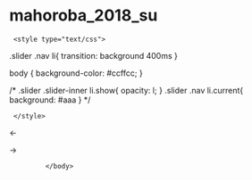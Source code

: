 # mahoroba_2018_su
<!DOCTYPE html>
<html lang="ja">
<head>
<meta charset="utf-8">
<meta name="viewport" content="width=device-width">
<meta http-equiv="X-UA-Compatible" content="IE=edge">
<title>まほろば_2018</title>
<link rel="stylesheet" href="D:\Program Files (x86)\Brackets\samples\ja\本当によくわかるJavaScriptの教科書\chap8\lesson1\sample\sample8_1_1\css/reset.css">
<link rel="stylesheet" href="D:\Program Files (x86)\Brackets\samples\ja\本当によくわかるJavaScriptの教科書\chap8\lesson1\sample\sample8_1_1\css/layout.css">  

     <style type="text/css">

  


.slider .nav li{
    transition: background 400ms
}


body { background-color: #ccffcc; }

/*
.slider .slider-inner li.show{
    opacity: l;
}
.slider .nav li.current{
    background: #aaa
}
*/

     </style>

</head>

<body>


<div class="slider">
	<ul class="slider-inner">
    </ul>
	<ul class="nav">
    </ul>
	<p id="arrow-prev" class="arrow">←</p>
	<p id="arrow-next" class="arrow"><align="left">→</align></p>
</div>
<!--    
<script src="js/index.js"></script>
    -->
    <script src="D:\Program Files (x86)\Brackets\samples\ja\Getting Started\practice\js/mahoroba_2018.js">
        </script>
        
             </body>
</html>
